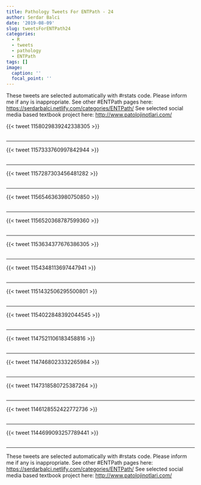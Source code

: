 ```yaml
---
title: Pathology Tweets For ENTPath - 24
author: Serdar Balci
date: '2019-08-09'
slug: tweetsForENTPath24
categories:
  - R
  - tweets
  - pathology
  - ENTPath
tags: []
image:
  caption: ''
  focal_point: ''
---
```



These tweets are selected automatically with #rstats code. Please inform me if any is inappropriate.
See other #ENTPath pages here: https://serdarbalci.netlify.com/categories/ENTPath/ 
See selected social media based textbook project here: http://www.patolojinotlari.com/

{{< tweet 1158029839242338305 >}}
<br>
<br>
<hr>
{{< tweet 1157333760997842944 >}}
<br>
<br>
<hr>
{{< tweet 1157287303456481282 >}}
<br>
<br>
<hr>
{{< tweet 1156546363980750850 >}}
<br>
<br>
<hr>
{{< tweet 1156520368787599360 >}}
<br>
<br>
<hr>
{{< tweet 1153634377676386305 >}}
<br>
<br>
<hr>
{{< tweet 1154348113697447941 >}}
<br>
<br>
<hr>
{{< tweet 1151432506295500801 >}}
<br>
<br>
<hr>
{{< tweet 1154022848392044545 >}}
<br>
<br>
<hr>
{{< tweet 1147521106183458816 >}}
<br>
<br>
<hr>
{{< tweet 1147468023332265984 >}}
<br>
<br>
<hr>
{{< tweet 1147318580725387264 >}}
<br>
<br>
<hr>
{{< tweet 1146128552422772736 >}}
<br>
<br>
<hr>
{{< tweet 1144699093257789441 >}}
<br>
<br>
<hr>


These tweets are selected automatically with #rstats code. Please inform me if any is inappropriate.
See other #ENTPath pages here: https://serdarbalci.netlify.com/categories/ENTPath/ 
See selected social media based textbook project here: http://www.patolojinotlari.com/
